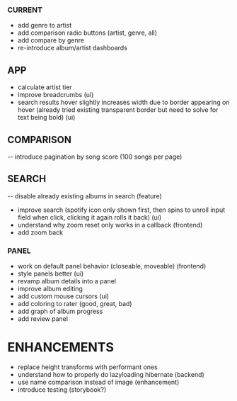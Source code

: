 ### CURRENT 
- add genre to artist
- add comparison radio buttons (artist, genre, all)
- add compare by genre
- re-introduce album/artist dashboards 

## APP
- calculate artist tier
- improve breadcrumbs (ui)
- search results hover slightly increases width due to border appearing on hover (already tried existing transparent border but need to solve for text being bold)  (ui)  

## COMPARISON
-- introduce pagination by song score (100 songs per page)

## SEARCH
-- disable already existing albums in search (feature)
- improve search (spotify icon only shown first, then spins to unroll input field when click, clicking it again rolls it back) (ui)
- understand why zoom reset only works in a callback (frontend)
- add zoom back 

### PANEL
- work on default panel behavior (closeable, moveable) (frontend)
- style panels better (ui)
- revamp album details into a panel
- improve album editing
- add custom mouse cursors (ui) 
- add coloring to rater (good, great, bad) 
- add graph of album progress
- add review panel

# ENHANCEMENTS
- replace height transforms with performant ones  
- understand how to properly do lazyloading hibernate (backend)
- use name comparison instead of image (enhancement) 
- introduce testing (storybook?)